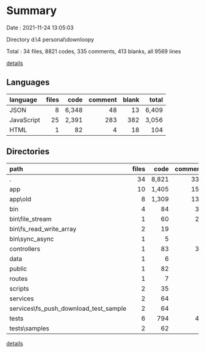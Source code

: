 # Summary

Date : 2021-11-24 13:05:03

Directory d:\4 personal\downloopy

Total : 34 files,  8821 codes, 335 comments, 413 blanks, all 9569 lines

[details](details.md)

## Languages
| language | files | code | comment | blank | total |
| :--- | ---: | ---: | ---: | ---: | ---: |
| JSON | 8 | 6,348 | 48 | 13 | 6,409 |
| JavaScript | 25 | 2,391 | 283 | 382 | 3,056 |
| HTML | 1 | 82 | 4 | 18 | 104 |

## Directories
| path | files | code | comment | blank | total |
| :--- | ---: | ---: | ---: | ---: | ---: |
| . | 34 | 8,821 | 335 | 413 | 9,569 |
| app | 10 | 1,405 | 154 | 213 | 1,772 |
| app\old | 8 | 1,309 | 137 | 178 | 1,624 |
| bin | 4 | 84 | 33 | 11 | 128 |
| bin\file_stream | 1 | 60 | 29 | 7 | 96 |
| bin\fs_read_write_array | 2 | 19 | 2 | 4 | 25 |
| bin\sync_async | 1 | 5 | 2 | 0 | 7 |
| controllers | 1 | 83 | 35 | 31 | 149 |
| data | 1 | 6 | 5 | 0 | 11 |
| public | 1 | 82 | 4 | 18 | 104 |
| routes | 1 | 7 | 2 | 3 | 12 |
| scripts | 2 | 35 | 3 | 9 | 47 |
| services | 2 | 64 | 6 | 10 | 80 |
| services\fs_push_download_test_sample | 2 | 64 | 6 | 10 | 80 |
| tests | 6 | 794 | 43 | 99 | 936 |
| tests\samples | 2 | 62 | 0 | 0 | 62 |

[details](details.md)